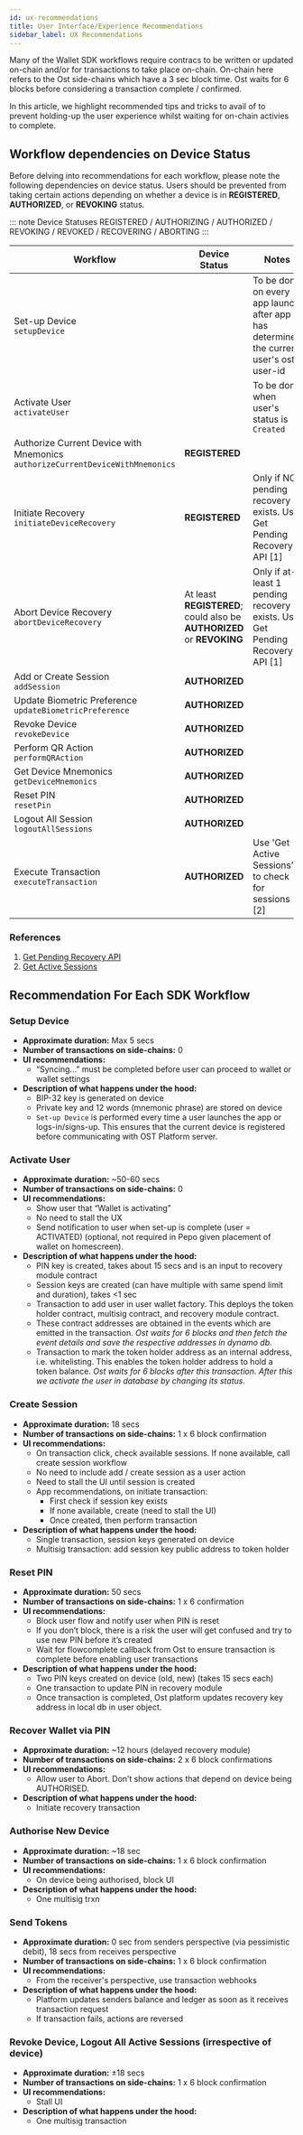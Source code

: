 ```yaml
---
id: ux-recommendations
title: User Interface/Experience Recommendations
sidebar_label: UX Recommendations
---
```


Many of the Wallet SDK workflows require contracs to be written or updated on-chain and/or for transactions to take place on-chain. On-chain here refers to the Ost side-chains which have a 3 sec block time. Ost waits for 6 blocks before considering a transaction complete / confirmed. 

In this article, we highlight recommended tips and tricks to avail of to prevent holding-up the user experience whilst waiting for on-chain activies to complete.

## Workflow dependencies on Device Status
Before delving into recommendations for each workflow, please note the following dependencies on device status. Users should be prevented from taking certain actions depending on whether a device is in **REGISTERED**, **AUTHORIZED**, or **REVOKING** status. 

::: note Device Statuses
REGISTERED / AUTHORIZING / AUTHORIZED / REVOKING / REVOKED / RECOVERING / ABORTING
:::

| Workflow | Device Status | Notes |  
| --- | --- | --- | 
| Set-up Device <br> `setupDevice` | **<blank>** | To be done on every app launch after app has determined the current user's ost-user-id |
| Activate User <br> `activateUser` | **<blank>** | To be done when user's status is `Created` | 
| Authorize Current Device with Mnemonics <br> `authorizeCurrentDeviceWithMnemonics`	| **REGISTERED** | | 
| Initiate Recovery <br> `initiateDeviceRecovery` | 	**REGISTERED** | Only if NO pending recovery exists. Use Get Pending Recovery API [1] | 
| Abort Device Recovery <br> `abortDeviceRecovery`	| At least **REGISTERED**; could also be **AUTHORIZED** or **REVOKING** | Only if at-least 1 pending recovery exists. Use Get Pending Recovery API [1] | 
| Add or Create Session <br> `addSession`	| **AUTHORIZED**	| |
| Update Biometric Preference <br> `updateBiometricPreference`	| **AUTHORIZED**	| |
| Revoke Device <br> `revokeDevice`	| **AUTHORIZED** | | 
| Perform QR Action <br> `performQRAction`	| **AUTHORIZED**	| | 
| Get Device Mnemonics <br> `getDeviceMnemonics`	| **AUTHORIZED**	| | 
| Reset PIN <br> `resetPin`	| **AUTHORIZED**	| |
| Logout All Session <br> `logoutAllSessions`	| **AUTHORIZED** | |
| Execute Transaction <br> `executeTransaction`	| **AUTHORIZED**	| Use 'Get Active Sessions' to check for sessions [2] | |

### References 

1. [Get Pending Recovery API](https://github.com/ostdotcom/ost-wallet-sdk-react-native/blob/develop/documentation/OstJsonApi.md#get-pending-recovery)
2. [Get Active Sessions](https://github.com/ostdotcom/ost-wallet-sdk-react-native/blob/develop/documentation/OstWalletSdkGetMethods.md#get-active-sessions)


## Recommendation For Each SDK Workflow

### Setup Device
* **Approximate duration:** Max 5 secs
* **Number of transactions on side-chains:** 0
* **UI recommendations:** 
  * “Syncing…” must be completed before user can proceed to wallet or wallet settings
* **Description of what happens under the hood:** 
  * BIP-32 key is generated on device 
  * Private key and 12 words (mnemonic phrase) are stored on device
  * `Set-up Device` is performed every time a user launches the app or logs-in/signs-up. This ensures that the current device is registered before communicating with OST Platform server.


### Activate User
* **Approximate duration:** ~50-60 secs
* **Number of transactions on side-chains:** 0
* **UI recommendations:** 
  * Show user that “Wallet is activating” 
  * No need to stall the UX
  * Send notification to user when set-up is complete (user = ACTIVATED) (optional, not required in Pepo given placement of wallet on homescreen).
* **Description of what happens under the hood:** 
  * PIN key is created, takes about 15 secs and is an input to recovery module contract 
  * Session keys are created (can have multiple with same spend limit and duration), takes <1 sec 
  * Transaction to add user in user wallet factory. This deploys the token holder contract, multisig contract, and recovery module contract. 
  * These contract addresses are obtained in the events which are emitted in the transaction. _Ost waits for 6 blocks and then fetch the event details and save the respective addresses in dynamo db._ 
  * Transaction to mark the token holder address as an internal address, i.e. whitelisting. This enables the token holder address to hold a token balance. _Ost waits for 6 blocks after this transaction. After this we activate the user in database by changing its status._


### Create Session
* **Approximate duration:** 18 secs 
* **Number of transactions on side-chains:** 1 x 6 block confirmation 
* **UI recommendations:** 
  * On transaction click, check available sessions. If none available, call create session workflow 
  * No need to include add / create session as a user action 
  * Need to stall the UI until session is created
  * App recommendations, on initiate transaction: 
    * First check if session key exists
    * If none available, create (need to stall the UI)
    * Once created, then perform transaction
* **Description of what happens under the hood:** 
  * Single transaction, session keys generated on device
  * Multisig transaction: add session key public address to token holder


### Reset PIN
* **Approximate duration:** 50 secs
* **Number of transactions on side-chains:** 1 x 6 confirmation
* **UI recommendations:** 
  * Block user flow and notify user when PIN is reset
  * If you don’t block, there is a risk the user will get confused and try to use new PIN before it’s created
  * Wait for flowcomplete callback from Ost to ensure transaction is complete before enabling user transactions
* **Description of what happens under the hood:** 
  * Two PIN keys created on device (old, new) (takes 15 secs each) 
  * One transaction to update PIN in recovery module
  * Once transaction is completed, Ost platform updates recovery key address in local db in user object.


### Recover Wallet via PIN
* **Approximate duration:** ~12 hours (delayed recovery module)
* **Number of transactions on side-chains:** 2 x 6 block confirmations
* **UI recommendations:** 
  * Allow user to Abort. Don’t show actions that depend on device being AUTHORISED.
* **Description of what happens under the hood:** 
  * Initiate recovery transaction


### Authorise New Device
* **Approximate duration:** ~18 sec 
* **Number of transactions on side-chains:** 1 x 6 block confirmation
* **UI recommendations:** 
  * On device being authorised, block UI
* **Description of what happens under the hood:** 
  * One multisig trxn 


### Send Tokens
* **Approximate duration:** 0 sec from senders perspective (via pessimistic debit), 18 secs from receives perspective
* **Number of transactions on side-chains:** 1 x 6 block confirmation
* **UI recommendations:** 
  * From the receiver's perspective, use transaction webhooks
* **Description of what happens under the hood:** 
  * Platform updates senders balance and ledger as soon as it receives transaction request
  * If transaction fails, actions are reversed


### Revoke Device, Logout All Active Sessions (irrespective of device)
* **Approximate duration:** ±18 secs
* **Number of transactions on side-chains:** 1 x 6 block confirmation
* **UI recommendations:** 
  * Stall UI
* **Description of what happens under the hood:** 
  * One multisig transaction